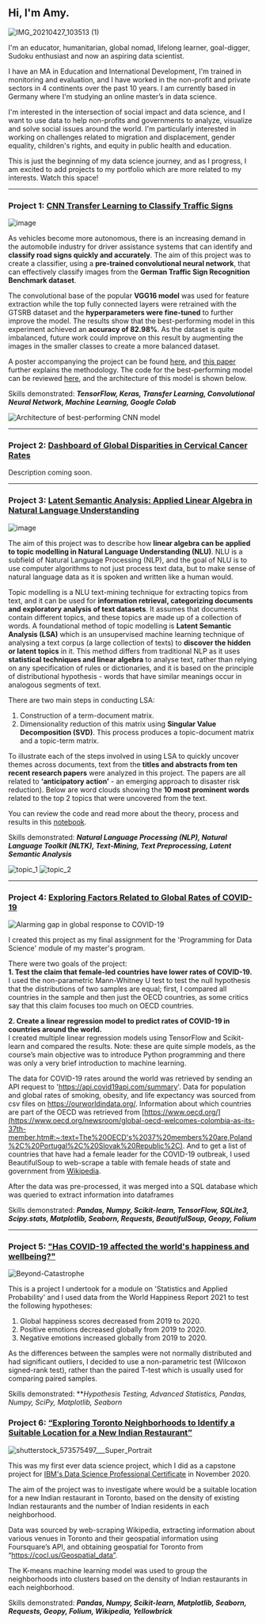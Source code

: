 ## Hi, I'm Amy. 

![IMG_20210427_103513 (1)](https://user-images.githubusercontent.com/73396449/123549631-227c2a80-d76a-11eb-8cb7-7395ca88872e.jpg)


I'm an educator, humanitarian, global nomad, lifelong learner, goal-digger, Sudoku enthusiast and now an aspiring data scientist. 

I have an MA in Education and International Development, I'm trained in monitoring and evaluation, and I have worked in the non-profit and private sectors in 4 continents over the past 10 years. I am currently based in Germany where I'm studying an online master’s in data science. 

I'm interested in the intersection of social impact and data science, and I want to use data to help non-profits and governments to analyze, visualize and solve social issues around the world. I'm particularly interested in working on challenges related to migration and displacement, gender equality, children's rights, and equity in public health and education.

This is just the beginning of my data science journey, and as I progress, I am excited to add projects to my portfolio which are more related to my interests. Watch this space!

-----

### Project 1: [CNN Transfer Learning to Classify Traffic Signs](https://github.com/Amy-Reidy/Portfolio/blob/main/Traffic%20Sign%20Classifier%20with%20Transfer%20Learning%20Project/Poster%20for%20Transfer%20Learning%20Project.pdf)

![image](https://user-images.githubusercontent.com/73396449/157452389-8f33cf8d-4cfe-48ec-9b7b-8495d570ddb4.png)

As vehicles become more autonomous, there is an increasing demand in the automobile industry for driver assistance systems that can identify and **classify road signs quickly and accurately**. The aim of this project was to create a classifier, using a **pre-trained convolutional neural network**, that can effectively classify images from the **German Traffic Sign Recognition Benchmark dataset**. 

The convolutional base of the popular **VGG16 model** was used for feature extraction while the top fully connected layers were retrained with the GTSRB dataset and the **hyperparameters were fine-tuned** to further improve the model. The results show that the best-performing model in this experiment achieved an **accuracy of 82.98%**. As the dataset is quite imbalanced, future work could improve on this result by augmenting the images in the smaller classes to create a more balanced dataset.

A poster accompanying the project can be found [here](https://github.com/Amy-Reidy/Portfolio/blob/main/Traffic%20Sign%20Classifier%20with%20Transfer%20Learning%20Project/Poster%20for%20Transfer%20Learning%20Project.pdf), and [this paper](https://github.com/Amy-Reidy/Portfolio/blob/main/Traffic%20Sign%20Classifier%20with%20Transfer%20Learning%20Project/Paper%20for%20Transfer%20Learning%20Project.pdf) further explains the methodology. The code for the best-performing model can be reviewed [here](https://github.com/Amy-Reidy/Portfolio/blob/main/Traffic%20Sign%20Classifier%20with%20Transfer%20Learning%20Project/ML_Model_E%20(FINAL%20MODEL).ipynb), and the architecture of this model is shown below.


Skills demonstrated: ***TensorFlow, Keras, Transfer Learning, Convolutional Neural Network, Machine Learning, Google Colab***

![Architecture of best-performing CNN model](https://user-images.githubusercontent.com/73396449/159645550-836a0dfb-828a-4cbd-8cd6-b9854d8e37bf.jpg "Architecture of best-performing CNN model")


-----
### Project 2: [Dashboard of Global Disparities in Cervical Cancer Rates](https://github.com/Amy-Reidy/Portfolio/blob/main/Global%20Disparities%20in%20Cervical%20Cancer%20Rates/Notebook%20-%20'Global%20Disparities%20in%20Cervical%20Cancer'%20Project.ipynb)

Description coming soon.

-----
### Project 3: [Latent Semantic Analysis: Applied Linear Algebra in Natural Language Understanding](https://github.com/Amy-Reidy/Portfolio/blob/main/Latent%20Semantic%20Analysis%20Project/Linear%20Algebra%20Project%20Code%20-%20LSA.ipynb)                                                                                                                          

![image](https://user-images.githubusercontent.com/73396449/159176567-92ee61b6-9233-4385-b957-ad8e0cfe9a87.png)

                 
The aim of this project was to describe how **linear algebra can be applied to topic modelling in Natural Language Understanding (NLU)**. NLU is a subfield of Natural Language Processing (NLP), and the goal of NLU is to use computer algorithms to not just process text data, but to make sense of natural language data as it is spoken and written like a human would. 

Topic modelling is a NLU text-mining technique for extracting topics from text, and it can be used for **information retrieval, categorizing documents and exploratory analysis of text datasets**. It assumes that documents contain different topics, and these topics are made up of a collection of words. A foundational method of topic modelling is **Latent Semantic Analysis (LSA)** which is an unsupervised machine learning technique of analysing a text corpus (a large collection of texts) to **discover the hidden or latent topics** in it. This method differs from traditional NLP as it uses **statistical techniques and linear algebra** to analyse text, rather than relying on any specification of rules or dictionaries, and it is based on the principle of distributional hypothesis - words that have similar meanings occur in analogous segments of text.

There are two main steps in conducting LSA:

1. Construction of a term-document matrix.
2. Dimensionality reduction of this matrix using **Singular Value Decomposition (SVD)**. This process produces a topic-document matrix and a topic-term matrix.

To illustrate each of the steps involved in using LSA to quickly uncover themes across documents, text from the **titles and abstracts from ten recent research papers** were analyzed in this project. The papers are all related to **‘anticipatory action’** - an emerging approach to disaster risk reduction). Below are word clouds showing the **10 most prominent words** related to the top 2 topics that were uncovered from the text. 

You can review the code and read more about the theory, process and results in this  [notebook](https://github.com/Amy-Reidy/Portfolio/blob/main/Latent%20Semantic%20Analysis%20Project/Linear%20Algebra%20Project%20Code%20-%20LSA.ipynb).


Skills demonstrated: ***Natural Language Processing (NLP), Natural Language Toolkit (NLTK), Text-Mining, Text Preprocessing, Latent Semantic Analysis***

![topic_1](https://user-images.githubusercontent.com/73396449/159646507-6a66cfce-8b3b-403d-826f-077acd7069c3.jpg)      ![topic_2](https://user-images.githubusercontent.com/73396449/159647139-05bcd907-4934-4c65-a554-4ed2ff636d1b.jpg) 




-----
### Project 4: [Exploring Factors Related to Global Rates of COVID-19](https://github.com/Amy-Reidy/Portfolio/blob/main/Exploring%20Factors%20Related%20to%20Global%20Rates%20of%20COVID-19/Exploring%20Factors%20Related%20to%20Global%20Rates%20of%20COVID-19..ipynb)

![Alarming gap in global response to COVID-19](https://user-images.githubusercontent.com/73396449/123540825-3bbcb100-d741-11eb-84f9-0d0b61a7fda3.jpg)

I created this project as my final assignment for the 'Programming for Data Science' module of my master's program.

There were two goals of the project:\
**1. Test the claim that female-led countries have lower rates of COVID-19.**\
   I used the non-parametric Mann-Whitney U test to test the null hypothesis that the distributions of two samples are equal; first, I compared all countries in the sample and then just the OECD countries, as some critics say that this claim focuses too much on OECD countries.

**2. Create a linear regression model to predict rates of COVID-19 in countries around the world.**\
   I created multiple linear regression models using TensorFlow and Scikit-learn and compared the results. Note: these are quite simple models, as the course’s main objective was to introduce Python programming and there was only a very brief introduction to machine learning.
   
The data for COVID-19 rates around the world was retrieved by sending an API request to 'https://api.covid19api.com/summary'. Data for population and global rates of smoking, obesity, and life expectancy was sourced from csv files on https://ourworldindata.org/. Information about which countries are part of the OECD was retrieved from [https://www.oecd.org/](https://www.oecd.org/newsroom/global-oecd-welcomes-colombia-as-its-37th-member.htm#:~:text=The%20OECD's%2037%20members%20are,Poland%2C%20Portugal%2C%20Slovak%20Republic%2C). And to get a list of countries that have had a female leader for the COVID-19 outbreak, I used BeautifulSoup to web-scrape a table with female heads of state and government from [Wikipedia](https://en.wikipedia.org/wiki/List_of_elected_and_appointed_female_heads_of_state_and_government).  

After the data was pre-processed, it was merged into a SQL database which was queried to extract information into dataframes 

Skills demonstrated: ***Pandas, Numpy, Scikit-learn, TensorFlow, SQLite3, Scipy.stats,  Matplotlib, Seaborn, Requests, BeautifulSoup, Geopy, Folium***


-----
### Project 5: ["Has COVID-19 affected the world's happiness and wellbeing?"](https://github.com/Amy-Reidy/Portfolio-by-Amy-Reidy/blob/main/World%20Happiness%20and%20Wellbeing%20-%20Stats%20Project/World%20Happiness%20and%20Wellbeing%20Project.ipynb)
![Beyond-Catastrophe](https://user-images.githubusercontent.com/73396449/123085318-6269a780-d422-11eb-85a9-babc7d78552b.jpg)

This is a project I undertook for a module on 'Statistics and Applied Probability' and I used data from the World Happiness Report 2021 to test the following hypotheses:
 1.	Global happiness scores decreased from 2019 to 2020. 
 2.	Positive emotions decreased globally from 2019 to 2020. 
 3.	Negative emotions increased globally from 2019 to 2020.

As the differences between the samples were not normally distributed and had significant outliers, I decided to use a non-parametric test (Wilcoxon signed-rank test), rather than the paired T-test which is usually used for comparing paired samples. 

Skills demonstrated: ***Hypothesis Testing, Advanced Statistics, Pandas, Numpy, SciPy, Matplotlib, Seaborn* 



### Project 6: [“Exploring Toronto Neighborhoods to Identify a Suitable Location for a New Indian Restaurant”](https://github.com/Amy-Reidy/Portfolio/blob/main/IBM%20Capstone%20Project%20-%20Exploring%20Indian%20Restaurants%20in%20Toronto.ipynb)

![shutterstock_573575497___Super_Portrait](https://user-images.githubusercontent.com/73396449/123547450-22c3f800-d761-11eb-9bd9-61e6df04b868.jpg)

This was my first ever data science project, which I did as a capstone project for [IBM's Data Science Professional Certificate](https://www.coursera.org/professional-certificates/ibm-data-science?utm_source=gg&utm_medium=sem&campaignid=2087860785&utm_campaign=10-IBM-Data-Science-ROW&utm_content=10-IBM-Data-Science-ROW&adgroupid=116274867101&device=c&keyword=&matchtype=b&network=g&devicemodel=&adpostion=&creativeid=506892807488&hide_mobile_promo&gclid=Cj0KCQjw5auGBhDEARIsAFyNm9H3qhF5Sg8y6oWRoxM86ZqMkHP_gaTK_Y1x9O8FKXRNscBTeqVRav8aAttWEALw_wcB) in November 2020.

The aim of the project was to investigate where would be a suitable location for a new Indian restaurant in Toronto, based on the density of existing Indian restaurants and the number of Indian residents in each neighborhood.

Data was sourced by web-scraping Wikipedia, extracting information about various venues in Toronto and their geospatial information using Foursquare’s API, and obtaining geospatial for Toronto from “https://cocl.us/Geospatial_data”.

The K-means machine learning model was used to group the neighborhoods into clusters based on the density of Indian restaurants in each neighborhood.

Skills demonstrated: ***Pandas, Numpy, Scikit-learn, Matplotlib, Seaborn, Requests, Geopy, Folium, Wikipedia, Yellowbrick***


